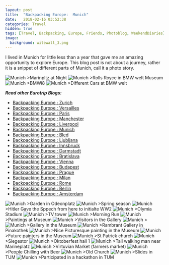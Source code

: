 ```yaml
---
layout: post
title:  "Backpacking Europe:  Munich"
date:   2018-02-16 03:52:38
categories: Travel
hidden: true
tags: [Travel, Backpacking, Europe, Friends, Photoblog, WeekendDiaries]
image:
  background: witewall_3.png
---
```


I lived in Munich for little less than a year that gave me an amazing opportunity to explore Europe. This blog post is not about a journey, rather it is a snippet of different parts of Munich, call it a photo story.

<img src="https://i.imgur.com/jSvkt8q.jpg" alt="Munich">
>Marinpltz at Night

<img src="https://i.imgur.com/S7gcBFW.jpg" alt="Munich">
>Rolls Royce in BMW welt Museum

<img src="https://i.imgur.com/g3Pjtu6.jpg" alt="Munich">
>BMWi8

<img src="https://i.imgur.com/CRzzZ1H.jpg" alt="Munich">
>Different Cars at BMW welt

**_Read other Eurotrip Blogs:_**

+ <a href="http://yogeshpandey.in/travel/Backpacking-Europe-zurich/">Backpacking Europe : Zurich</a>
+ <a href="http://yogeshpandey.in/travel/Backpacking-Europe-versailles/">Backpacking Europe : Versailles</a>
+ <a href="http://yogeshpandey.in/travel/Backpacking-Europe-Paris/">Backpacking Europe : Paris</a>
+ <a href="http://yogeshpandey.in/travel/Backpacking-Europe-Manchester/">Backpacking Europe : Manchester</a>
+ <a href="http://yogeshpandey.in/travel/Backpacking-Europe-Liverpool">Backpacking Europe : Liverpool</a>
+ <a href="http://yogeshpandey.in/travel/Backpacking-Europe-Munich/">Backpacking Europe : Munich</a>
+ <a href="http://yogeshpandey.in/travel/Backpacking-Europe-bled/">Backpacking Europe : Bled</a>
+ <a href="http://yogeshpandey.in/travel/Backpacking-Europe-Ljubljana/">Backpacking Europe : Ljubljana</a>
+ <a href="http://yogeshpandey.in/travel/Backpacking-Europe-Innsbruck/">Backpacking Europe : Innsbruck</a>
+ <a href="http://yogeshpandey.in/travel/Backpacking-Europe-Dramstadt/">Backpacking Europe : Darmstadt</a>
+ <a href="http://yogeshpandey.in/travel/Backpacking-Europe-Bratislava/">Backpacking Europe : Bratislava</a>
+ <a href="http://yogeshpandey.in/travel/Backpacking-Europe-Vienna/">Backpacking Europe : Vienna</a>
+ <a href="http://yogeshpandey.in/travel/Backpacking-Europe-Budapest/">Backpacking Europe : Budapest</a>
+ <a href="http://yogeshpandey.in/travel/Backpacking-Europe-Prague/">Backpacking Europe : Prague</a>
+ <a href="http://yogeshpandey.in/travel/Backpacking-Europe-Milan/">Backpacking Europe : Milan</a>
+ <a href="http://yogeshpandey.in/travel/Backpacking-Europe-ROME/">Backpacking Europe :  Rome</a>
+ <a href="http://yogeshpandey.in/travel/Backpacking-Europe-Berlin/">Backpacking Europe : Berlin</a>
+ <a href="http://yogeshpandey.in/travel/Backpacking-Europe-Amsterdam/">Backpacking Europe : Amsterdam</a>

<img src="https://i.imgur.com/XjsPJrL.jpg" alt="Munich">
>Garden in Odeonplatz

<img src="https://i.imgur.com/YuGzhmX.jpg" alt="Munich">
>Spring season

<img src="https://i.imgur.com/OTywixI.jpg" alt="Munich">
>Hitler Gave the Sppech from here to initialte WW2


<img src="https://i.imgur.com/aZo8IVW.jpg" alt="Munich">
>Olymia Stadium

<img src="https://i.imgur.com/nweeaAG.jpg" alt="Munich">
>TV tower

<img src="https://i.imgur.com/wYk1bCc.jpg" alt="Munich">
>Morning Run


<img src="https://i.imgur.com/16qKOlS.jpg" alt="Munich">
>Paintings at Museum

<img src="https://i.imgur.com/zGBo93U.jpg" alt="Munich">
>Visitors in the Gallery

<img src="https://i.imgur.com/8tPctyI.jpg" alt="Munich">
>

<img src="https://i.imgur.com/CBTbPXH.jpg" alt="Munich">
>Gallery in the Museum

<img src="https://i.imgur.com/DjYT5e4.jpg" alt="Munich">
>Rambrant Gallery in Pinakothek

<img src="https://i.imgur.com/AJ7614K.jpg" alt="Munich">
>Nice Picturesque painting in the Museum

<img src="https://i.imgur.com/VcCX189.jpg" alt="Munich">
>Future painters in the Museum


<img src="https://i.imgur.com/hyK80oH.jpg" alt="Munich">
>St Patrick church

<img src="https://i.imgur.com/qI70Q64.jpg" alt="Munich">
>Siegestor

<img src="https://i.imgur.com/BSedsBv.jpg" alt="Munich">
>Oktoberfest hall 1

<img src="https://i.imgur.com/9DJoBct.jpg" alt="Munich">
>Tall walking man near Marineplatz

<img src="https://i.imgur.com/d0pQziI.jpg" alt="Munich">
>Virtuvian Market (farmers market)

<img src="https://i.imgur.com/DuzqyYW.jpg" alt="Munich">
>People Chilling with Beer

<img src="https://i.imgur.com/gAtvO3C.jpg" alt="Munich">
>Old Church

<img src="https://i.imgur.com/Ed5elU4.jpg" alt="Munich">
>Slides in TUM

<img src="https://i.imgur.com/Y9G5AM3.jpg" alt="Munich">
>Participated in a hackathon in TUM
